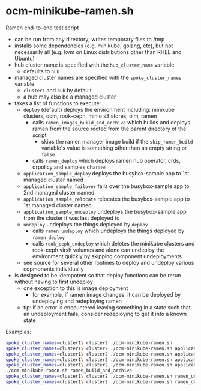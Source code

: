 # ocm-minikube-ramen.sh

Ramen end-to-end test script

- can be run from any directory; writes temporary files to /tmp
- installs some dependencies (e.g. minikube, golang, etc), but not necessarily
  all (e.g. kvm on Linux distributions other than RHEL and Ubuntu)
- hub cluster name is specified with the `hub_cluster_name` variable
    - defaults to `hub`
- managed cluster names are specified with the `spoke_cluster_names` variable
    - `cluster1` and `hub` by default
    - a hub may also be a managed cluster
- takes a list of functions to execute:
    - `deploy` (default) deploys the environment including:
      minikube clusters, ocm, rook-ceph, minio s3 stores, olm, ramen
        - calls `ramen_images_build_and_archive` which builds and deploys ramen
          from the source rooted from the parent directory of the script
            - skips the ramen manager image build if the `skip_ramen_build` variable's
              value is something other than an empty string or `false`
        - calls `ramen_deploy` which deploys ramen hub operator, crds, drpolicy
          and samples channel
    - `application_sample_deploy` deploys the busybox-sample app to 1st managed cluster
       named
    - `application_sample_failover` fails over the busybox-sample app to 2nd managed
       cluster named
    - `application_sample_relocate` relocates the busybox-sample app to 1st managed
       cluster named
    - `application_sample_undeploy` undeploys the busybox-sample app from the cluster
       it was last deployed to
    - `undeploy` undeploys the things deployed by `deploy`
        - calls `ramen_undeploy` which undeploys the things deployed by `ramen_deploy`
        - calls `rook_ceph_undeploy` which deletes the minikube clusters and rook-ceph
          virsh volumes and alone can undeploy the environment quickly by skipping
          component undeployments
    - see source for several other routines to deploy and undeploy various copmonents
      individually
- is designed to be idempotent so that deploy functions can be rerun without having
  to first undeploy
    - one exception to this is image deployment
        - for example, if ramen image changes, it can be deployed by undeploying
          and redeploying ramen
    - tip: if an error is encountered leaving something in a state such that an undeployment
      fails, consider redeploying to get it into a known state

Examples:

```sh
spoke_cluster_names=cluster1\ cluster2 ./ocm-minikube-ramen.sh
spoke_cluster_names=cluster1\ cluster2 ./ocm-minikube-ramen.sh application_sample_deploy
spoke_cluster_names=cluster1\ cluster2 ./ocm-minikube-ramen.sh application_sample_failover
spoke_cluster_names=cluster1\ cluster2 ./ocm-minikube-ramen.sh application_sample_relocate
spoke_cluster_names=cluster1\ cluster2 ./ocm-minikube-ramen.sh application_sample_undeploy
./ocm-minikube-ramen.sh ramen_build_and_archive
spoke_cluster_names=cluster1\ cluster2 ./ocm-minikube-ramen.sh ramen_undeploy
spoke_cluster_names=cluster1\ cluster2 ./ocm-minikube-ramen.sh ramen_deploy
```
